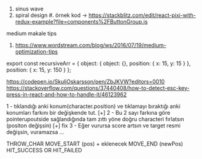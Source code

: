 1. sinus wave
2. spiral design
   #. örnek kod -> https://stackblitz.com/edit/react-pixi-with-redux-example?file=components%2FButtonGroup.js

medium makale tips

1. https://www.wordstream.com/blog/ws/2016/07/19/medium-optimization-tips

export const recursiveArr = {
object: {
object: {},
position: { x: 15, y: 15 }
},
position: { x: 15, y: 150 }
};

https://codepen.io/SkuliOskarsson/pen/ZbJKVW?editors=0010
https://stackoverflow.com/questions/37440408/how-to-detect-esc-key-press-in-react-and-how-to-handle-it/46123962

1 - tıklandığı anki konum(character.position) ve tıklamayı bıraktığı anki konumları farkını bir değişkende tut. [+]
2 - Bu 2 sayı farkına göre pointerupoutside sağlandığında tam zıttı yöne doğru characteri fırlatsın (positon değişsin) [+] fix
3 - Eğer vurursa score artsın ve target resmi değişsin, vuramazsa ...

THROW_CHAR
MOVE_START (pos) + eklenecek
MOVE_END (newPos)
HIT_SUCCESS OR HIT_FAILED
